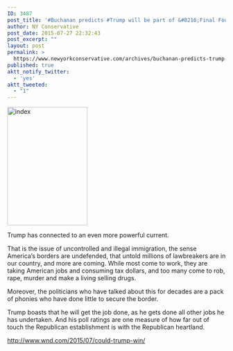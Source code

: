 ```yaml
---
ID: 3487
post_title: '#Buchanan predicts #Trump will be part of &#8216;Final Four&#8217; #MakeAmericaGreatAgain'
author: NY Conservative
post_date: 2015-07-27 22:32:43
post_excerpt: ""
layout: post
permalink: >
  https://www.newyorkconservative.com/archives/buchanan-predicts-trump-will-be-part-of-final-four-makeamericagreatagain/
published: true
aktt_notify_twitter:
  - 'yes'
aktt_tweeted:
  - "1"
---
```

<a href="http://newyorkconservative.s3.amazonaws.com/wp-content/uploads/2015/07/index.jpeg"><img class="alignnone size-full wp-image-3369" src="http://newyorkconservative.s3.amazonaws.com/wp-content/uploads/2015/07/index.jpeg" alt="index" width="185" height="273" /></a>
<div class="copy-paste-block">

Trump has connected to an even more powerful current.

That is the issue of uncontrolled and illegal immigration, the sense America’s borders are undefended, that untold millions of lawbreakers are in our country, and more are coming. While most come to work, they are taking American jobs and consuming tax dollars, and too many come to rob, rape, murder and make a living selling drugs.

Moreover, the politicians who have talked about this for decades are a pack of phonies who have done little to secure the border.

Trump boasts that he will get the job done, as he gets done all other jobs he has undertaken. And his poll ratings are one measure of how far out of touch the Republican establishment is with the Republican heartland.

<a href="http://www.wnd.com/2015/07/could-trump-win/">http://www.wnd.com/2015/07/could-trump-win/</a></div>
&nbsp;